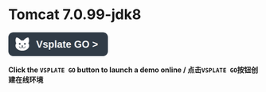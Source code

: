 # Tomcat 7.0.99-jdk8

<a href="https://www.vsplate.com/?docker-compose=https://github.com/vsplate/dcenvs/tomcat/7.0.99-jdk8"><img alt="VSPLATE GO" src="https://raw.githubusercontent.com/vsplate/images/master/vsgo_btn.png" width="200px"></a>

**Click the `VSPLATE GO` button to launch a demo online / 点击`VSPLATE GO`按钮创建在线环境**